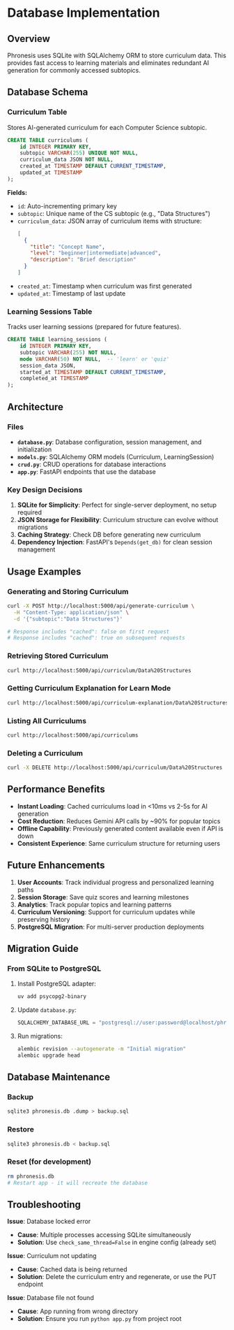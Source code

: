 # Database Implementation

## Overview

Phronesis uses SQLite with SQLAlchemy ORM to store curriculum data. This provides fast access to learning materials and eliminates redundant AI generation for commonly accessed subtopics.

## Database Schema

### Curriculum Table
Stores AI-generated curriculum for each Computer Science subtopic.

```sql
CREATE TABLE curriculums (
    id INTEGER PRIMARY KEY,
    subtopic VARCHAR(255) UNIQUE NOT NULL,
    curriculum_data JSON NOT NULL,
    created_at TIMESTAMP DEFAULT CURRENT_TIMESTAMP,
    updated_at TIMESTAMP
);
```

**Fields:**
- `id`: Auto-incrementing primary key
- `subtopic`: Unique name of the CS subtopic (e.g., "Data Structures")
- `curriculum_data`: JSON array of curriculum items with structure:
  ```json
  [
    {
      "title": "Concept Name",
      "level": "beginner|intermediate|advanced",
      "description": "Brief description"
    }
  ]
  ```
- `created_at`: Timestamp when curriculum was first generated
- `updated_at`: Timestamp of last update

### Learning Sessions Table
Tracks user learning sessions (prepared for future features).

```sql
CREATE TABLE learning_sessions (
    id INTEGER PRIMARY KEY,
    subtopic VARCHAR(255) NOT NULL,
    mode VARCHAR(50) NOT NULL,  -- 'learn' or 'quiz'
    session_data JSON,
    started_at TIMESTAMP DEFAULT CURRENT_TIMESTAMP,
    completed_at TIMESTAMP
);
```

## Architecture

### Files
- **`database.py`**: Database configuration, session management, and initialization
- **`models.py`**: SQLAlchemy ORM models (Curriculum, LearningSession)
- **`crud.py`**: CRUD operations for database interactions
- **`app.py`**: FastAPI endpoints that use the database

### Key Design Decisions

1. **SQLite for Simplicity**: Perfect for single-server deployment, no setup required
2. **JSON Storage for Flexibility**: Curriculum structure can evolve without migrations
3. **Caching Strategy**: Check DB before generating new curriculum
4. **Dependency Injection**: FastAPI's `Depends(get_db)` for clean session management

## Usage Examples

### Generating and Storing Curriculum
```bash
curl -X POST http://localhost:5000/api/generate-curriculum \
  -H "Content-Type: application/json" \
  -d '{"subtopic":"Data Structures"}'

# Response includes "cached": false on first request
# Response includes "cached": true on subsequent requests
```

### Retrieving Stored Curriculum
```bash
curl http://localhost:5000/api/curriculum/Data%20Structures
```

### Getting Curriculum Explanation for Learn Mode
```bash
curl http://localhost:5000/api/curriculum-explanation/Data%20Structures
```

### Listing All Curriculums
```bash
curl http://localhost:5000/api/curriculums
```

### Deleting a Curriculum
```bash
curl -X DELETE http://localhost:5000/api/curriculum/Data%20Structures
```

## Performance Benefits

- **Instant Loading**: Cached curriculums load in <10ms vs 2-5s for AI generation
- **Cost Reduction**: Reduces Gemini API calls by ~90% for popular topics
- **Offline Capability**: Previously generated content available even if API is down
- **Consistent Experience**: Same curriculum structure for returning users

## Future Enhancements

1. **User Accounts**: Track individual progress and personalized learning paths
2. **Session Storage**: Save quiz scores and learning milestones
3. **Analytics**: Track popular topics and learning patterns
4. **Curriculum Versioning**: Support for curriculum updates while preserving history
5. **PostgreSQL Migration**: For multi-server production deployments

## Migration Guide

### From SQLite to PostgreSQL

1. Install PostgreSQL adapter:
   ```bash
   uv add psycopg2-binary
   ```

2. Update `database.py`:
   ```python
   SQLALCHEMY_DATABASE_URL = "postgresql://user:password@localhost/phronesis"
   ```

3. Run migrations:
   ```bash
   alembic revision --autogenerate -m "Initial migration"
   alembic upgrade head
   ```

## Database Maintenance

### Backup
```bash
sqlite3 phronesis.db .dump > backup.sql
```

### Restore
```bash
sqlite3 phronesis.db < backup.sql
```

### Reset (for development)
```bash
rm phronesis.db
# Restart app - it will recreate the database
```

## Troubleshooting

**Issue**: Database locked error
- **Cause**: Multiple processes accessing SQLite simultaneously
- **Solution**: Use `check_same_thread=False` in engine config (already set)

**Issue**: Curriculum not updating
- **Cause**: Cached data is being returned
- **Solution**: Delete the curriculum entry and regenerate, or use the PUT endpoint

**Issue**: Database file not found
- **Cause**: App running from wrong directory
- **Solution**: Ensure you run `python app.py` from project root

